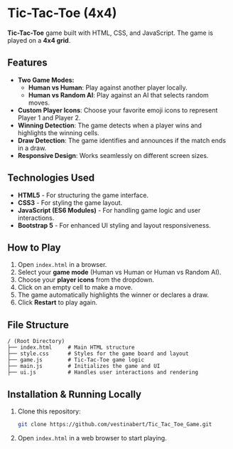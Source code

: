 # Tic-Tac-Toe (4x4)

**Tic-Tac-Toe** game built with HTML, CSS, and JavaScript. The game is played on a **4x4 grid**.

## Features
- **Two Game Modes:**
  - **Human vs Human**: Play against another player locally.
  - **Human vs Random AI**: Play against an AI that selects random moves.
- **Custom Player Icons**: Choose your favorite emoji icons to represent Player 1 and Player 2.
- **Winning Detection**: The game detects when a player wins and highlights the winning cells.
- **Draw Detection**: The game identifies and announces if the match ends in a draw.
- **Responsive Design**: Works seamlessly on different screen sizes.

## Technologies Used
- **HTML5** - For structuring the game interface.
- **CSS3** - For styling the game layout.
- **JavaScript (ES6 Modules)** - For handling game logic and user interactions.
- **Bootstrap 5** - For enhanced UI styling and layout responsiveness.

## How to Play
1. Open `index.html` in a browser.
2. Select your **game mode** (Human vs Human or Human vs Random AI).
3. Choose your **player icons** from the dropdown.
4. Click on an empty cell to make a move.
5. The game automatically highlights the winner or declares a draw.
6. Click **Restart** to play again.

## File Structure
```
/ (Root Directory)
├── index.html     # Main HTML structure
├── style.css      # Styles for the game board and layout
├── game.js        # Tic-Tac-Toe game logic
├── main.js        # Initializes the game and UI
├── ui.js          # Handles user interactions and rendering
```

## Installation & Running Locally
1. Clone this repository:
   ```sh
   git clone https://github.com/vestinabert/Tic_Tac_Toe_Game.git
   ```
2. Open `index.html` in a web browser to start playing.
